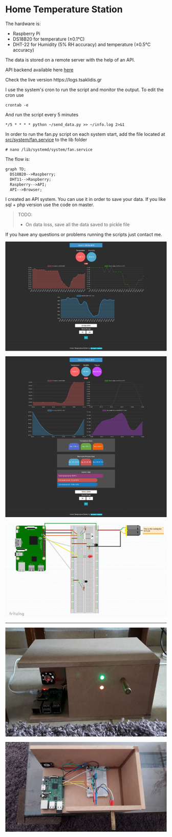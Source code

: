 # Home Temperature Station

The hardware is:
<ul>
	<li>Raspberry Pi</li>
	<li>DS18B20 for temperature (±0.1°C)</li>
	<li>DHT-22 for Humidity (5% RH accuracy) and temperature (±0.5°C accuracy)</li>
</ul>
The data is stored on a remote server with the help of an API.
<p>API backend available here <a href="https://github.com/tsaklidis/LogingAPI">here</a> </p>

<p>Check the live version https://logs.tsaklidis.gr</p>


I use the system's cron to run the script and monitor the output. To edit the cron use 

```shell
crontab -e
```
And run the script every 5 minutes
```shell
*/5 * * * * python ~/send_data.py >> ~/info.log 2>&1
```

In order to run the fan.py script on each system start, add the file located at <a href="src/system/fan.service">src/system/fan.service</a>  to the lib folder
```shell
# nano /lib/systemd/system/fan.service

```


The flow is:
```mermaid
graph TD;
  DS18B20-->Raspberry;
  DHT11-->Raspberry;
  Raspberry-->API;
  API-->Browser;
```

I created an API system. You can use it in order to save your data. If you like sql + php version use the code on master.

> TODO:
> <ul>
>	<li>On data loss, save all the data saved to pickle file</li>
> </ul>

If you have any questions or problems running the scripts just contact me. 

![](photo/dark.png)

![](photo/dark_big_range.png)

![](photo/circuit.png)

<hr>

![](photo/case.jpg)

![](photo/board2.jpg)